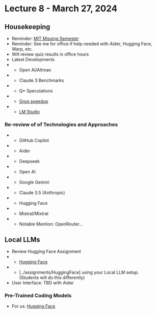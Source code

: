 # Lecture 8 - March 27, 2024

## Housekeeping
- Reminder: [MIT Missing Semester](https://missing.csail.mit.edu/2020/command-line/)
- Reminder: See me for office if help needed with Aider, Hugging Face, Warp, etc. 
- Will review quiz results in office hours
- Latest Developments
- * Open AI/Altman 
- * Claude 3 Benchmarks
- * Q* Speculations
- * [Groq speedup](https://youtu.be/13pnH_8cBUM)
- * [LM Studio](https://lmstudio.ai/)

### Re-review of of Technologies and Approaches
- * GitHub Copilot
- * Aider
- * Deepseek
- * Open AI
- * Google Gemini
- * Claude 3.5 (Anthropic)
- * Hugging Face
- * Mistral/Mixtral
- * Notable Mention: OpenRouter...

## Local LLMs
- Review Hugging Face Assignment
- * [Hugging Face](https://huggingface.co/blog/personal-copilot#how-do-i-run-it-locally)
- * [../assignments/HuggingFace] using your Local LLM setup. (Students will do this differently)
- User Interface: TBD with Aider 

### Pre-Trained Coding Models 
- For us: [Hugging Face](https://huggingface.co/)
